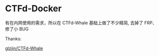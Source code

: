 # CTFd-Docker


有在内网使用的需求，所以在 CTFd-Whale 基础上做了不少精简, 去掉了 FRP、修了小 BUG


Thanks:

[glzjin/CTFd-Whale](https://github.com/glzjin/CTFd-Whale)